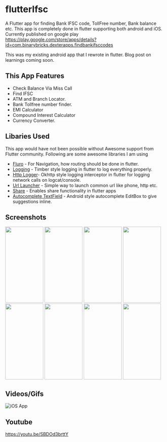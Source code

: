 # flutterIfsc
A Flutter app for finding Bank IFSC code, TollFree number, Bank balance etc. This app is completely done in flutter supporting both android and iOS. Currently published on google play https://play.google.com/store/apps/details?id=com.binarybricks.dexterapps.findbankifsccodes

This was my existing android app that I rewrote in flutter. Blog post on learnings coming soon. 

## This App Features

* Check Balance Via Miss Call
* Find IFSC
* ATM and Branch Locator. 
* Bank Tollfree number finder. 
* EMI Calculator
* Compound Interest Calculator
* Currency Converter. 

## Libaries Used
This app would have not been possible without Awesome support from Flutter community. Following are some awesome libraries I am using
* [Fluro](https://pub.dartlang.org/packages/fluro) - For Navigation, how routing should be done in flutter. 
* [Logging](https://pub.dartlang.org/packages/logging) - Timber style logging in flutter to log everything properly. 
* [Http Logger](https://pub.dartlang.org/packages/http_logger)- Okhttp style logging interceptor in flutter for logging network calls on logcat/console. 
* [Url Launcher](https://pub.dartlang.org/packages/url_launcher) - Simple way to launch common url like phone, http etc. 
* [Share](https://pub.dartlang.org/packages/share) - Enables share functionality in flutter apps
* [Autocomplete TextField](https://pub.dartlang.org/packages/autocomplete_textfield) - Android style autocomplete EditBox to give suggestions inline. 

## Screenshots
<a href="https://raw.githubusercontent.com/pranayairan/flutterIfsc/master/ifsc_home.png"><img src="https://raw.githubusercontent.com/pranayairan/flutterIfsc/master/ifsc_home.png" height="240" width="120" ></a>
<a href="https://raw.githubusercontent.com/pranayairan/flutterIfsc/master/ifsc_bank_search.png"><img src="https://raw.githubusercontent.com/pranayairan/flutterIfsc/master/ifsc_bank_search.png" height="240" width="120" ></a>
<a href="https://raw.githubusercontent.com/pranayairan/flutterIfsc/master/ifsc_bank_details.png"><img src="https://raw.githubusercontent.com/pranayairan/flutterIfsc/master/ifsc_bank_details.png" height="240" width="120" ></a>
<a href="https://raw.githubusercontent.com/pranayairan/flutterIfsc/master/ifsc_misscall_balance.png"><img src="https://raw.githubusercontent.com/pranayairan/flutterIfsc/master/ifsc_misscall_balance.png" height="240" width="120" ></a>
<a href="https://raw.githubusercontent.com/pranayairan/flutterIfsc/master/ifsc_customer_care.png"><img src="https://raw.githubusercontent.com/pranayairan/flutterIfsc/master/ifsc_customer_care.png" height="240" width="120" ></a>
<a href="https://raw.githubusercontent.com/pranayairan/flutterIfsc/master/ifsc_compound.png"><img src="https://raw.githubusercontent.com/pranayairan/flutterIfsc/master/ifsc_compound.png" height="240" width="120" ></a>
<a href="https://raw.githubusercontent.com/pranayairan/flutterIfsc/master/ifsc_emi.png"><img src="https://raw.githubusercontent.com/pranayairan/flutterIfsc/master/ifsc_emi.png" height="240" width="120" ></a>
<a href="https://raw.githubusercontent.com/pranayairan/flutterIfsc/master/ifsc_currency.png"><img src="https://raw.githubusercontent.com/pranayairan/flutterIfsc/master/ifsc_currency.png" height="240" width="120" ></a>


## Videos/Gifs
![iOS App](https://s2.gifyu.com/images/ifsc_ios.gif)

## Youtube
https://youtu.be/SBDOd3brttY
